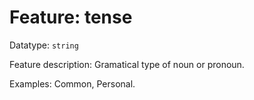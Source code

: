 # Feature: tense

Datatype: `string`

Feature description: Gramatical type of noun or pronoun.

Examples: Common, Personal.
